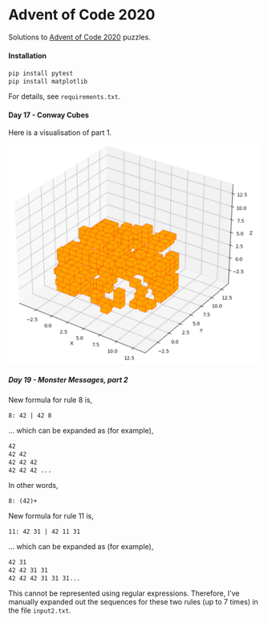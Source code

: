 # Advent of Code 2020
Solutions to [Advent of Code 2020](https://adventofcode.com/2020) puzzles.
#### Installation
```
pip install pytest
pip install matplotlib
```
For details, see `requirements.txt`.
#### Day 17 - Conway Cubes
Here is a visualisation of part 1.

![alt text](https://github.com/johntelforduk/advent-of-code-2020/blob/main/17-conway-cubes/visualisation.jpg "Conway Cubes visualisation.")

##### Day 19 - Monster Messages, part 2
New formula for rule 8 is, 
```
8: 42 | 42 8
```
... which can be expanded as (for example),
```
42
42 42
42 42 42
42 42 42 ...
```
In other words,
```
8: (42)+
```
New formula for rule 11 is,
```
11: 42 31 | 42 11 31
```
... which can be expanded as (for example),
```
42 31
42 42 31 31
42 42 42 31 31 31...
```
This cannot be represented using regular expressions. Therefore, I've manually expanded out the sequences for these two rules (up to 7 times) in the file `input2.txt`.
